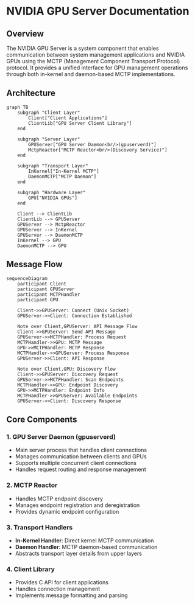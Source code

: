 # NVIDIA GPU Server Documentation

## Overview
The NVIDIA GPU Server is a system component that enables communication between system management applications and NVIDIA GPUs using the MCTP (Management Component Transport Protocol) protocol. It provides a unified interface for GPU management operations through both in-kernel and daemon-based MCTP implementations.

## Architecture

```mermaid
graph TB
    subgraph "Client Layer"
        Client["Client Applications"]
        ClientLib["GPU Server Client Library"]
    end

    subgraph "Server Layer"
        GPUServer["GPU Server Daemon<br/>(gpuserverd)"]
        MctpReactor["MCTP Reactor<br/>(Discovery Service)"]
    end

    subgraph "Transport Layer"
        InKernel["In-Kernel MCTP"]
        DaemonMCTP["MCTP Daemon"]
    end

    subgraph "Hardware Layer"
        GPU["NVIDIA GPUs"]
    end

    Client --> ClientLib
    ClientLib --> GPUServer
    GPUServer --> MctpReactor
    GPUServer --> InKernel
    GPUServer --> DaemonMCTP
    InKernel --> GPU
    DaemonMCTP --> GPU
```

## Message Flow

```mermaid
sequenceDiagram
    participant Client
    participant GPUServer
    participant MCTPHandler
    participant GPU

    Client->>GPUServer: Connect (Unix Socket)
    GPUServer->>Client: Connection Established
    
    Note over Client,GPUServer: API Message Flow
    Client->>GPUServer: Send API Message
    GPUServer->>MCTPHandler: Process Request
    MCTPHandler->>GPU: MCTP Message
    GPU->>MCTPHandler: MCTP Response
    MCTPHandler->>GPUServer: Process Response
    GPUServer->>Client: API Response

    Note over Client,GPU: Discovery Flow
    Client->>GPUServer: Discovery Request
    GPUServer->>MCTPHandler: Scan Endpoints
    MCTPHandler->>GPU: Endpoint Discovery
    GPU->>MCTPHandler: Endpoint Info
    MCTPHandler->>GPUServer: Available Endpoints
    GPUServer->>Client: Discovery Response
```

## Core Components

### 1. GPU Server Daemon (gpuserverd)
- Main server process that handles client connections
- Manages communication between clients and GPUs
- Supports multiple concurrent client connections
- Handles request routing and response management

### 2. MCTP Reactor
- Handles MCTP endpoint discovery
- Manages endpoint registration and deregistration
- Provides dynamic endpoint configuration

### 3. Transport Handlers
- **In-Kernel Handler**: Direct kernel MCTP communication
- **Daemon Handler**: MCTP daemon-based communication
- Abstracts transport layer details from upper layers

### 4. Client Library
- Provides C API for client applications
- Handles connection management
- Implements message formatting and parsing
